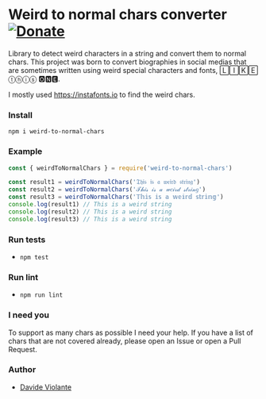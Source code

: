 # Weird to normal chars converter [![Donate](https://img.shields.io/badge/paypal-donate-179BD7.svg)](https://www.paypal.me/dviolante)
Library to detect weird characters in a string and convert them to normal chars. This project was born to convert biographies in social medias that are sometimes written using weird special characters and fonts, 🄻🄸🄺🄴 ⓣⓗⓘⓢ 🅾🅽🅴.

I mostly used https://instafonts.io to find the weird chars.

### Install
`npm i weird-to-normal-chars`

### Example
```js
const { weirdToNormalChars } = require('weird-to-normal-chars')

const result1 = weirdToNormalChars('𝔗𝔥𝔦𝔰 𝔦𝔰 𝔞 𝔴𝔢𝔦𝔯𝔡 𝔰𝔱𝔯𝔦𝔫𝔤')
const result2 = weirdToNormalChars('𝒯𝒽𝒾𝓈 𝒾𝓈 𝒶 𝓌𝑒𝒾𝓇𝒹 𝓈𝓉𝓇𝒾𝓃𝑔')
const result3 = weirdToNormalChars('𝕋𝕙𝕚𝕤 𝕚𝕤 𝕒 𝕨𝕖𝕚𝕣𝕕 𝕤𝕥𝕣𝕚𝕟𝕘')
console.log(result1) // This is a weird string
console.log(result2) // This is a weird string
console.log(result3) // This is a weird string
```

### Run tests
- `npm test`

### Run lint
- `npm run lint`

### I need you
To support as many chars as possible I need your help. If you have a list of chars that are not covered already, please open an Issue or open a Pull Request.

### Author
- [Davide Violante](https://github.com/DavideViolante/)
